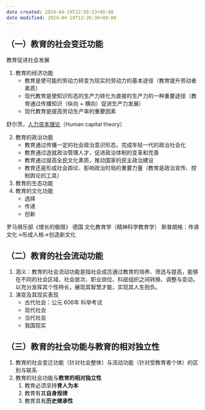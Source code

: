 ```yaml
---
date created: 2024-04-19T12:50:53+08:00
date modified: 2024-04-19T13:26:36+08:00
---
```

## （一）教育的社会变迁功能

教育促进社会发展
1. 教育的经济功能
	- 教育是使可能的劳动力转变为现实的劳动力的基本途径（教育提升劳动者素质）
	- 现代教育是使知识形态的生产力转化为直接的生产力的一种重要途径（教育通过传播知识（纵向 + 横向）促进生产力发展）
	- 现代教育是提高劳动生产率的重要因素

舒尔茨，[人力资本理论](https://baike.baidu.com/item/%E4%BA%BA%E5%8A%9B%E8%B5%84%E6%9C%AC%E7%90%86%E8%AE%BA/786327)（Human capital theory）

2. 教育的政治功能
	- 教育通过传播一定的社会政治意识形态，完成年轻一代的政治社会化
	- 教育通过造就政治管理人才，促进政治体制的变革和完善
	- 教育通过提高全民文化素质，推动国家的民主政治建设
	- 教育还是形成社会舆论、影响政治时局的重要力量（教育是政治宣传、控制舆论的工具）
3. 教育的生态功能
4. 教育的文化功能
	- 选择
	- 传递
	- 创新

罗马俱乐部《增长的极限》
德国 文化教育学（精神科学教育学） 斯普朗格：传递文化→形成人格→创造新文化

## （二）教育的社会流动功能

1. 涵义：教育的社会流动功能是指社会成员通过教育的培养、筛选与提高，能够在不同的社会区域、社会层次、职业岗位、科层组织之间转换、调整与变动，以充分发挥其个性特长，展现其智慧才能，实现其人生抱负。
2. 演变及其现实表现
	- 古代社会：公元 606年 科举考试
	- 现代社会
	- 当代社会
	- 我国现实

## （三）教育的社会功能与教育的相对独立性

1. 教育的社会变迁功能（针对社会整体）与流动功能（针对受教育者个体）的区别与联系
2. 教育的社会功能与**教育的相对独立性**
	1. 教育必须坚持**育人为本**
	2. 教育有其**自身规律**
	3. 教育具有**历史继承性**